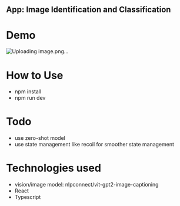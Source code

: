 ## App: Image Identification and Classification

# Demo
![Uploading image.png…]()


# How to Use
- npm install
- npm run dev

# Todo
- use zero-shot model
- use state management like recoil for smoother state management

# Technologies used
- vision/image model: nlpconnect/vit-gpt2-image-captioning
- React
- Typescript
